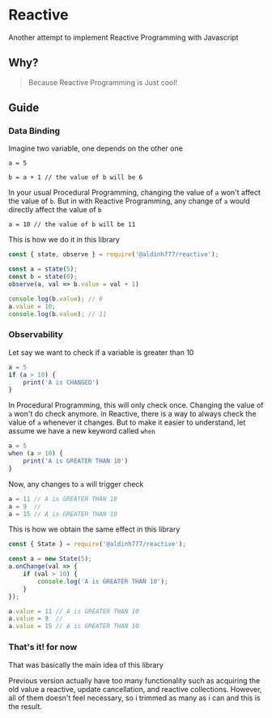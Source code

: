 # Reactive
Another attempt to implement Reactive Programming with Javascript

## Why?
> Because Reactive Programming is Just cool!

## Guide
### Data Binding
Imagine two variable, one depends on the other one

`a = 5`

`b = a + 1 // the value of b will be 6`

In your usual Procedural Programming, changing the value of `a` won't affect the value of `b`. But in with Reactive Programming, any change of `a` would directly affect the value of `b`

`a = 10 // the value of b will be 11`

This is how we do it in this library

```js
const { state, observe } = require('@aldinh777/reactive');

const a = state(5);
const b = state(0);
observe(a, val => b.value = val + 1)

console.log(b.value); // 6
a.value = 10;
console.log(b.value); // 11
```
### Observability
Let say we want to check if a variable is greater than 10

```js
a = 5
if (a > 10) {
    print('A is CHANGED')
}
```

In Procedural Programming, this will only check once. Changing the value of `a` won't do check anymore. in Reactive, there is a way to always check the value of `a` whenever it changes. But to make it easier to understand, let assume we have a new keyword called `when`

```js
a = 5
when (a > 10) {
    print('A is GREATER THAN 10')
}
```
Now, any changes to `a` will trigger check

```js
a = 11 // A is GREATER THAN 10
a = 9  //
a = 15 // A is GREATER THAN 10
```

This is how we obtain the same effect in this library

```js
const { State } = require('@aldinh777/reactive');

const a = new State(5);
a.onChange(val => {
    if (val > 10) {
        console.log('A is GREATER THAN 10');
    }
});

a.value = 11 // A is GREATER THAN 10
a.value = 9  //
a.value = 15 // A is GREATER THAN 10
```

### That's it! for now
That was basically the main idea of this library

Previous version actually have too many functionality such as acquiring the old value a reactive, update cancellation, and reactive collections. However, all of them doesn't feel necessary, so i trimmed as many as i can and this is the result.
